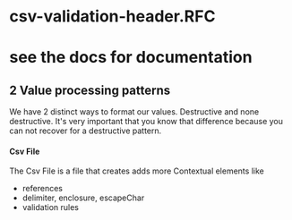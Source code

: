 # csv-validation-header.RFC

# see the docs for documentation

## 2 Value processing patterns
We have 2 distinct ways to format our values. Destructive and none destructive.
It's very important that you know that difference because you can not recover for a destructive pattern.

#### Csv File
The Csv File is a file that creates adds more Contextual elements like 
- references
- delimiter, enclosure, escapeChar
- validation rules

